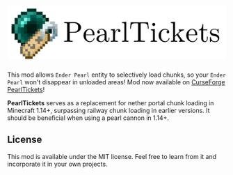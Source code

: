 # ![logo](logo.png)

This mod allows `Ender Pearl` entity to selectively load chunks, so your `Ender Pearl` won't disappear in unloaded areas! Mod now available on [CurseForge PearlTickets](https://www.curseforge.com/minecraft/mc-mods/pearltickets)!

**PearlTickets** serves as a replacement for nether portal chunk loading in Minecraft 1.14+, surpassing railway chunk loading in earlier versions. It should be beneficial when using a pearl cannon in 1.14+.

## License

This mod is available under the MIT license. Feel free to learn from it and incorporate it in your own projects.
